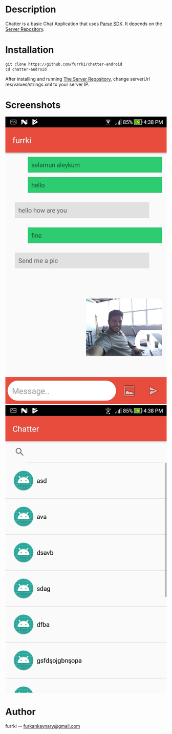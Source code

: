 # Description
Chatter is a basic Chat Application that uses [Parse SDK](https://parseplatform.org/). It depends on the [Server Repository](https://github.com/furrki/chatter-server).  

# Installation

```
git clone https://github.com/furrki/chatter-android
cd chatter-android 
```

After installing and running [The Server Repository](https://github.com/furrki/chatter-server), change serverUrl res/values/strings.xml to your server IP.

# Screenshots
![Alt text](Screenshots/ss2.jpeg?raw=true "Main Screen")
![Alt text](Screenshots/ss1.jpeg?raw=true "Main Screen 2")

# Author
furrki -- furkankaynary@gmail.com
